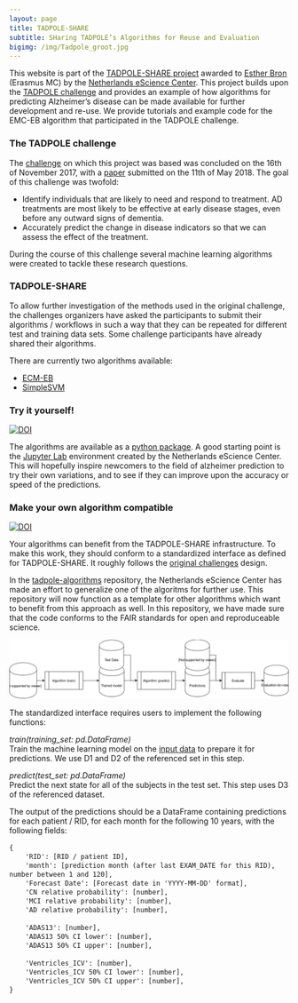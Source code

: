 ```yaml
---
layout: page
title: TADPOLE-SHARE
subtitle: SHaring TADPOLE’s Algorithms for Reuse and Evaluation
bigimg: /img/Tadpole_groot.jpg
---
```


This website is part of the [TADPOLE-SHARE project](https://www.esciencecenter.nl/project/tadpole-share) awarded to [Esther Bron](https://www.esciencecenter.nl/news/the-winner-of-the-young-escientist-award-2018-is) (Erasmus MC) by the [Netherlands eScience Center](https://www.esciencecenter.nl/). This project builds upon the [TADPOLE challenge](https://tadpole.grand-challenge.org/) and provides an example of how algorithms for predicting Alzheimer’s disease can be made available for further development and re-use. We provide tutorials and example code for the EMC-EB algorithm that participated in the TADPOLE challenge.

### The TADPOLE challenge

The [challenge](https://tadpole.grand-challenge.org/) on which this project was based was concluded on the 16th of November 2017, with a [paper](https://arxiv.org/abs/1805.03909) submitted on the 11th of May 2018. The goal of this challenge was twofold:
- Identify individuals that are likely to need and respond to treatment. AD treatments are most likely to be effective at early disease stages, even before any outward signs of dementia.
- Accurately predict the change in disease indicators so that we can assess the effect of the treatment.

During the course of this challenge several machine learning algorithms were created to tackle these research questions. 

### TADPOLE-SHARE

To allow further investigation of the methods used in the original challenge, the challenges organizers have asked the participants to submit their algorithms / workflows in such a way that they can be repeated for different test and training data sets. Some challenge participants have already shared their algorithms.

There are currently two algorithms available:
- [ECM-EB](https://github.com/tadpole-share/tadpole-algorithms/tree/master/tadpole_algorithms/models/ecmeb)
- [SimpleSVM](https://github.com/tadpole-share/tadpole-algorithms/tree/master/tadpole_algorithms/models/simple_svm)

### Try it yourself!
[![DOI](https://zenodo.org/badge/188199845.svg)](https://zenodo.org/badge/latestdoi/188199845)

The algorithms are available as a [python package](https://github.com/tadpole-share/tadpole-algorithms/). 
A good starting point is the [Jupyter Lab](https://github.com/tadpole-share/jupyter) environment created by the
Netherlands eScience Center.
This will hopefully inspire newcomers to the field of alzheimer prediction to try their own variations, and to see if 
they can improve upon the accuracy or speed of the predictions.

### Make your own algorithm compatible
[![DOI](https://zenodo.org/badge/227615738.svg)](https://zenodo.org/badge/latestdoi/227615738)

Your algorithms can benefit from the TADPOLE-SHARE infrastructure. To make this work, they should conform to a standardized interface as defined for TADPOLE-SHARE. It roughly follows the [original challenges](https://tadpole.grand-challenge.org/) design. 

In the [tadpole-algorithms](https://github.com/tadpole-share/tadpole-algorithms) repository, the Netherlands eScience Center has made an effort
to generalize one of the algoritms for further use. This repository will now function as a template for other algorithms which want to benefit from this approach as well. In this repository, we have made sure that the code conforms to the FAIR standards for open and reproduceable science.

![](img/tadpole_diagram.svg)

The standardized interface requires users to implement the following functions:

*train(training_set: pd.DataFrame)*  
Train the machine learning model on the [input data](https://tadpole.grand-challenge.org/Data/) to prepare it for predictions. We use D1 and D2 of the referenced set in this step.

*predict(test_set: pd.DataFrame)*  
Predict the next state for all of the subjects in the test set. This step uses D3 of the referenced dataset.

The output of the predictions should be a DataFrame containing predictions for each patient / RID,
for each month for the following 10 years, with the following fields:
```
{
    'RID': [RID / patient ID],
    'month': [prediction month (after last EXAM_DATE for this RID), number between 1 and 120],
    'Forecast Date': [Forecast date in 'YYYY-MM-DD' format],
    'CN relative probability': [number],
    'MCI relative probability': [number],
    'AD relative probability': [number],

    'ADAS13': [number],
    'ADAS13 50% CI lower': [number],
    'ADAS13 50% CI upper': [number],

    'Ventricles_ICV': [number],
    'Ventricles_ICV 50% CI lower': [number],
    'Ventricles_ICV 50% CI upper': [number],
}
```
